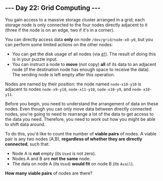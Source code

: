 ## --- Day 22: Grid Computing ---

You gain access to a massive storage cluster arranged in a grid; each storage node is only connected to the four nodes directly adjacent to it (three if the node is on an edge, two if it's in a corner).

You can directly access data __only__ on node `/dev/grid/node-x0-y0`, but you can perform some limited actions on the other nodes:

- You can get the disk usage of all nodes (via [`df`](https://en.wikipedia.org/wiki/Df__(Unix)#Example)). The result of doing this is in your puzzle input.
- You can instruct a node to __move__ (not copy) __all__ of its data to an adjacent node (if the destination node has enough space to receive the data). The sending node is left empty after this operation.

Nodes are named by their position: the node named `node-x10-y10` is adjacent to nodes `node-x9-y10`, `node-x11-y10`, `node-x10-y9`, and `node-x10-y11`.

Before you begin, you need to understand the arrangement of data on these nodes. Even though you can only move data between directly connected nodes, you're going to need to rearrange a lot of the data to get access to the data you need. Therefore, you need to work out how you might be able to shift data around.

To do this, you'd like to count the number of __viable pairs__ of nodes. A viable pair is any two nodes (A,B), __regardless of whether they are directly connected__, such that:

- Node A is __not__ empty (its `Used` is not zero).
- Nodes A and B are __not the same__ node.
- The data on node A (its `Used`) __would fit__ on node B (its `Avail`).

__How many viable pairs__ of nodes are there?

